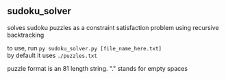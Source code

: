 ## sudoku_solver
solves sudoku puzzles as a constraint satisfaction problem using recursive backtracking

to use, run
`py sudoku_solver.py [file_name_here.txt]`  
by default it uses `./puzzles.txt`

puzzle format is an 81 length string. "." stands for empty spaces
